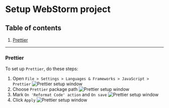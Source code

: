 # Setup WebStorm project

## Table of contents
1. [Prettier]()

<hr/>

### Prettier
To set up ``Prettier``, do these steps:
1. Open ``File > Settings > Languages & Frameworks > JavaScript > Prettier``
   <img src="D:\Repos\Web\React\cra-template-typescript\.ct\images\prettier_setup_window_ws_0.png" title="Prettier setup window"/>
2. Choose ``Prettier`` package path
   <img src="D:\Repos\Web\React\cra-template-typescript\.ct\images\prettier_setup_window_ws_1.png" title="Prettier setup window"/>
3. Mark ``On 'Reformat Code' action`` and ``On save``
   <img src="D:\Repos\Web\React\cra-template-typescript\.ct\images\prettier_setup_window_ws_2.png" title="Prettier setup window"/>
4. Click ``Apply``
   <img src="D:\Repos\Web\React\cra-template-typescript\.ct\images\prettier_setup_window_ws_3.png" title="Prettier setup window"/>
